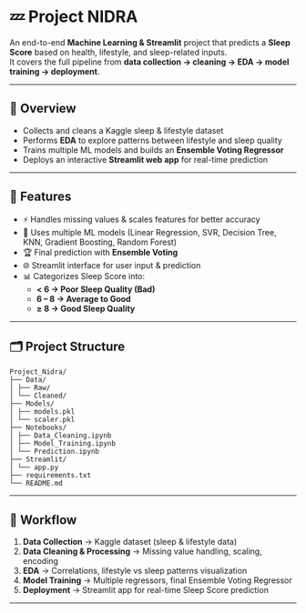 # 💤 Project NIDRA  

An end-to-end **Machine Learning & Streamlit** project that predicts a **Sleep Score** based on health, lifestyle, and sleep-related inputs.  
It covers the full pipeline from **data collection → cleaning → EDA → model training → deployment**.

---

## 📌 Overview
- Collects and cleans a Kaggle sleep & lifestyle dataset  
- Performs **EDA** to explore patterns between lifestyle and sleep quality  
- Trains multiple ML models and builds an **Ensemble Voting Regressor**  
- Deploys an interactive **Streamlit web app** for real-time prediction  

---

## 🚀 Features
- ⚡ Handles missing values & scales features for better accuracy  
- 🧠 Uses multiple ML models (Linear Regression, SVR, Decision Tree, KNN, Gradient Boosting, Random Forest)  
- 🏆 Final prediction with **Ensemble Voting**  
- 🌐 Streamlit interface for user input & prediction  
- 📊 Categorizes Sleep Score into:  
  - **< 6 → Poor Sleep Quality (Bad)**  
  - **6 – 8 → Average to Good**  
  - **≥ 8 → Good Sleep Quality**

---

## 🗂️ Project Structure

```
Project_Nidra/
├── Data/
│ ├── Raw/
│ └── Cleaned/
├── Models/
│ ├── models.pkl
│ └── scaler.pkl
├── Notebooks/
│ ├── Data_Cleaning.ipynb
│ ├── Model_Training.ipynb
│ └── Prediction.ipynb
├── Streamlit/
│ └── app.py
├── requirements.txt
└── README.md
```


---

## 🔎 Workflow
1. **Data Collection** → Kaggle dataset (sleep & lifestyle data)  
2. **Data Cleaning & Processing** → Missing value handling, scaling, encoding  
3. **EDA** → Correlations, lifestyle vs sleep patterns visualization  
4. **Model Training** → Multiple regressors, final Ensemble Voting Regressor  
5. **Deployment** → Streamlit app for real-time Sleep Score prediction  

---

